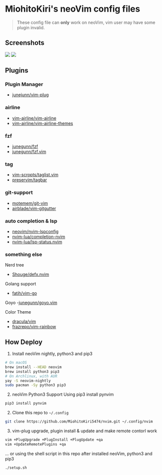 # MiohitoKiri's neoVim config files

> These config file can **only** work on neoVim, vim user may have some plugin invalid.

## Screenshots

![](https://i.imgur.com/WBUwZ0C.jpg)
![](https://i.imgur.com/xuc4mUX.png)

## Plugins

### Plugin Manager

 - [junejunn/vim-plug](https://github.com/junegunn/vim-plug)

### airline

 - [vim-airline/vim-airline](https://github.com/vim-airline/vim-airline)
 - [vim-airline/vim-airline-themes](https://github.com/vim-airline/vim-airline-themes)


### fzf

 - [junegunn/fzf](https://github.com/junegunn/fzf)
 - [junegunn/fzf.vim](https://github.com/junegunn/fzf.vim)


### tag

 - [vim-scropts/taglist.vim](https://github.com/vim-scripts/taglist.vim)
 - [preservim/tagbar](https://github.com/preservim/tagbar)


### git-support

 - [motemem/git-vim](https://github.com/motemen/git-vim)
 - [airblade/vim-gitgutter](https://github.com/airblade/vim-gitgutter)


### auto completion & lsp

 - [neovim/nvim-lspconfig](https://github.com/neovim/nvim-lspconfig)
 - [nvim-lua/completion-nvim](https://github.com/nvim-lua/completion-nvim)
 - [nvim-lua/lsp-status.nvim](https://github.com/nvim-lua/lsp-status.nvim)


### something else

Nerd tree
 - [Shouge/defx.nvim](https://github.com/Shougo/defx.nvim)

Golang support
 - [fatih/vim-go](https://github.com/fatih/vim-go)

Goyo
 -[junegunn/goyo.vim](https://github.com/junegunn/goyo.vim)

Color Theme
 - [dracula/vim](https://github.com/dracula/vim)
 - [frazrepo/vim-rainbow](https://github.com/frazrepo/vim-rainbow)


## How Deploy

1. Install neoVim nightly, python3 and pip3

```sh
# On macOS
brew install --HEAD neovim
brew install python3 pip3
# On Archlinux, with AUR
yay -S neovim-nightly
sudo pacman -Sy python3 pip3
```

2. neoVim Python3 Support
Using pip3 install pynvim
```sh
pip3 install pynvim
```

2. Clone this repo to `~/.config`
```sh
git clone https://github.com/MiohitoKiri5474/nvim.git ~/.config/nvim
```

3. vim-plug upgrade, plugin install & update and make remote contorl work
```sh
vim +PlugUpgrade +PlugInstall +PlugUpdate +qa
vim +UpdateRemotePlugins +qa
```


... or using the shell script in this repo after installed neoVim, python3 and pip3
```sh
./setup.sh
```
